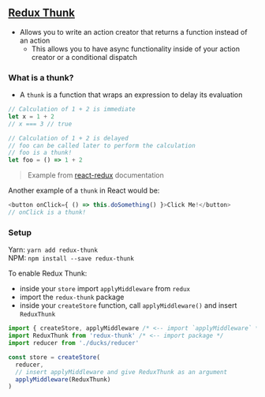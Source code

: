 ## [Redux Thunk](https://github.com/gaearon/redux-thunk)

- Allows you to write an action creator that returns a function instead of an action
  - This allows you to have async functionality inside of your action creator or a conditional dispatch

### What is a thunk?
- A `thunk` is a function that wraps an expression to delay its evaluation
```js
// Calculation of 1 + 2 is immediate
let x = 1 + 2 
// x === 3 // true

// Calculation of 1 + 2 is delayed
// foo can be called later to perform the calculation
// foo is a thunk!
let foo = () => 1 + 2
```
> Example from [react-redux](https://github.com/gaearon/redux-thunk) documentation

Another example of a `thunk` in React would be:
```js
<button onClick={ () => this.doSomething() }>Click Me!</button>
// onClick is a thunk!
```
### Setup
Yarn: `yarn add redux-thunk`  
NPM: `npm install --save redux-thunk`

To enable Redux Thunk:

- inside your `store` import `applyMiddleware` from `redux`
- import the `redux-thunk` package
- inside your `createStore` function, call `applyMiddleware()` and insert `ReduxThunk`
```js
import { createStore, applyMiddleware /* <-- import `applyMiddleware` */ } from 'redux'
import ReduxThunk from 'redux-thunk' /* <-- import package */
import reducer from './ducks/reducer'

const store = createStore(
  reducer, 
  // insert applyMiddleware and give ReduxThunk as an argument
  applyMiddleware(ReduxThunk)
)
```
